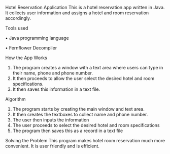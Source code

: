 Hotel Reservation Application
This is a hotel reservation app written in Java. It collects user information and assigns a hotel and room reservation accordingly.

Tools used

•	Java programming language

•	Fernflower Decompiler

How the App Works
1.	The program creates a window with a text area where users can type in their name, phone and phone number.
2.	It then proceeds to allow the user select the desired hotel and room specifications.
3.	It then saves this information in a text file.

Algorithm
1.	The program starts by creating the main window and text area.
2.	It then creates the textboxes to collect name and phone number.
3.	The user then inputs the information 
4.	The user proceeds to select the desired hotel and room specifications
5.	The program then saves this as a record in a text file

Solving the Problem
This program makes hotel room reservation much more convenient. It is user friendly and is efficient.


